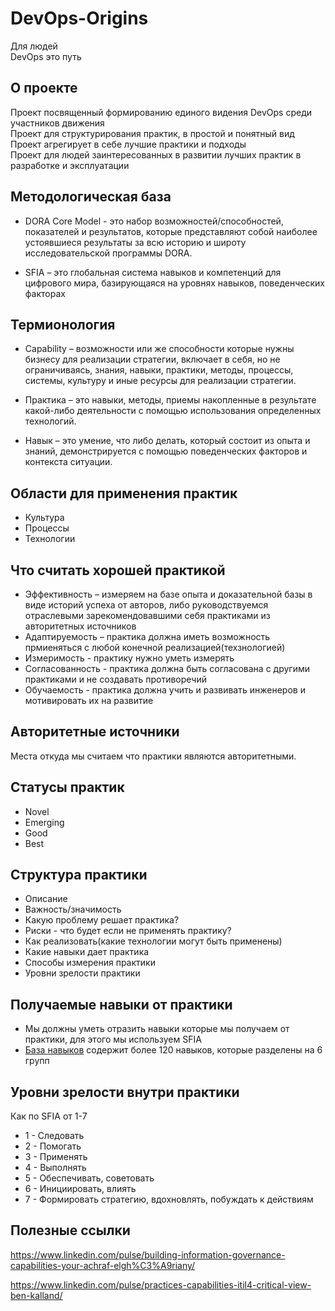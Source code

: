 # DevOps-Origins

Для людей  
DevOps это путь

## О проекте

Проект посвященный формированию единого видения DevOps среди участников движения  
Проект для структурирования практик, в простой и понятный вид  
Проект агрегирует в себе лучшие практики и подходы  
Проект для людей заинтересованных в развитии лучших практик в разработке и эксплуатации

## Методологическая база

- DORA Core Model - это набор возможностей/способностей, показателей и результатов, которые представляют собой наиболее устоявшиеся результаты за всю историю и широту исследовательской программы DORA.

- SFIA – это глобальная система навыков и компетенций для цифрового мира, базирующаяся на уровнях навыков, поведенческих факторах

## Термионология

- Capability – возможности или же способности которые нужны бизнесу для реализации стратегии, включает в себя, но не ограничиваясь, знания, навыки, практики, методы, процессы, системы, культуру и иные ресурсы для реализации стратегии.

- Практика – это навыки, методы, приемы накопленные в результате какой-либо деятельности с помощью использования определенных технологий.

- Навык – это умение, что либо делать, который состоит из опыта и знаний, демонстрируется с помощью поведенческих факторов и контекста ситуации.

## Области для применения практик

- Культура
- Процессы
- Технологии

## Что считать хорошей практикой

- Эффективность – измеряем на базе опыта и доказательной базы в виде историй успеха от авторов, либо руководствуемся отраслевыми зарекомендовавшими себя практиками из авторитетных источников
- Адаптируемость – практика должна иметь возможность прмиеняться с любой конечной реализацией(техзнологией)
- Измеримость - практику нужно уметь измерять
- Согласованность - практика должна быть согласована с другими практиками и не создавать противоречий
- Обучаемость - практика должна учить и развивать инженеров и мотивировать их на развитие

## Авторитетные источники

Места откуда мы считаем что практики являются авторитетными.

## Статусы практик

- Novel
- Emerging
- Good
- Best

## Структура практики

- Описание
- Важность/значимость
- Какую проблему решает практика?
- Риски - что будет если не применять практику?
- Как реализовать(какие технологии могут быть применены)
- Какие навыки дает практика
- Способы измерения практики
- Уровни зрелости практики

## Получаемые навыки от практики

- Мы должны уметь отразить навыки которые мы получаем от практики, для этого мы используем SFIA
- [База навыков](https://sfia-online.org/en/sfia-8/all-skills-a-z) содержит более 120 навыков, которые разделены на 6 групп

## Уровни зрелости внутри практики

Как по SFIA от 1-7

- 1 - Следовать
- 2 - Помогать
- 3 - Применять
- 4 - Выполнять
- 5 - Обеспечивать, советовать
- 6 - Инициировать, влиять
- 7 - Формировать стратегию, вдохновлять, побуждать к действиям

## Полезные ссылки

<https://www.linkedin.com/pulse/building-information-governance-capabilities-your-achraf-elgh%C3%A9riany/>

<https://www.linkedin.com/pulse/practices-capabilities-itil4-critical-view-ben-kalland/>